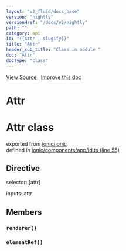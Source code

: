 ```yaml
---
layout: "v2_fluid/docs_base"
version: "nightly"
versionHref: "/docs/v2/nightly"
path: ""
category: api
id: "{{Attr | slugify}}"
title: "Attr"
header_sub_title: "Class in module "
doc: "Attr"
docType: "class"
---
```




<div class="improve-docs">
  <a href='http://github.com/driftyco/ionic2/tree/master/ionic/components/app/id.ts#L54'>
    View Source
  </a>
  &nbsp;
  <a href='http://github.com/driftyco/ionic2/edit/master/ionic/components/app/id.ts#L54'>
    Improve this doc
  </a>
</div>




<h1 class="api-title">

  Attr



</h1>










<h1 class="class export">Attr <span class="type">class</span></h1>
<p class="module">exported from <a href='undefined'>ionic/ionic</a><br/>
defined in <a href="https://github.com/driftyco/ionic2/tree/master/ionic/components/app/id.ts#L55-L71">ionic/components/app/id.ts (line 55)</a>
</p>
<h2>Directive</h2>
  <span>selector: [attr]</span>

  <span>inputs: attr</span>


<h2>Members</h2>

<div id="renderer"></div>
<h3>
  <code>renderer()</code>

</h3>












<div id="elementRef"></div>
<h3>
  <code>elementRef()</code>

</h3>














